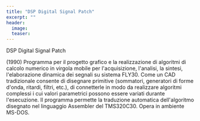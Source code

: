 ```yaml
---
title: "DSP Digital Signal Patch"
excerpt: ""
header:
  image:
  teaser:
---
```


DSP Digital Signal Patch

(1990) Programma per il progetto grafico e la realizzazione di algoritmi di calcolo numerico in virgola mobile per l'acquisizione, l'analisi, la sintesi, l'elaborazione dinamica dei segnali su sistema FLY30.
Come un CAD tradizionale consente di disegnare primitive (sommatori, generatori di forme d'onda, ritardi, filtri, etc.), di connetterle in modo da realizzare algoritmi complessi i cui valori parametrici possono essere variati durante l'esecuzione.
Il programma permette la traduzione automatica dell'algoritmo disegnato nel linguaggio Assembler del TMS320C30. Opera in ambiente MS-DOS.
